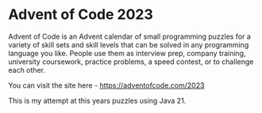 # Advent of Code 2023
Advent of Code is an Advent calendar of small programming puzzles for a variety of 
skill sets and skill levels that can be solved in any programming language you like. 
People use them as interview prep, company training, university coursework, 
practice problems, a speed contest, or to challenge each other.

You can visit the site here - https://adventofcode.com/2023

This is my attempt at this years puzzles using Java 21.
